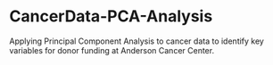 # CancerData-PCA-Analysis
Applying Principal Component Analysis to cancer data to identify key variables for donor funding at Anderson Cancer Center.
